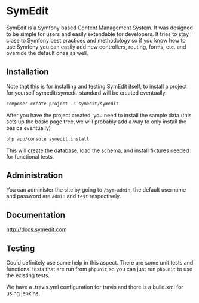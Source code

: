 SymEdit
=======

SymEdit is a Symfony based Content Management System. It was designed to be simple for users
and easily extendable for developers. It tries to stay close to Symfony best practices
and methodology so if you know how to use Symfony you can easily add new controllers,
routing, forms, etc. and override the default ones as well.

Installation
------------

Note that this is for installing and testing SymEdit itself, to install a project for yourself
symedit/symedit-standard will be created eventually.

```bash
composer create-project -s symedit/symedit
```

After you have the project created, you need to install the sample data (this sets up
the basic page tree, we will probably add a way to only install the basics eventually)

```bash
php app/console symedit:install
```

This will create the database, load the schema, and install fixtures needed for functional
tests.

Administration
--------------

You can administer the site by going to `/sym-admin`, the default username and password are
`admin` and `test` respectively.

Documentation
-------------

http://docs.symedit.com

Testing
-------

Could definitely use some help in this aspect. There are some unit tests and functional
tests that are run from `phpunit` so you can just run `phpunit` to use the existing tests.

We have a .travis.yml configuration for travis and there is a build.xml for using jenkins.
